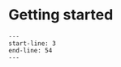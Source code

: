 Getting started
================
```{include} ../../README.md
---
start-line: 3
end-line: 54
---
```